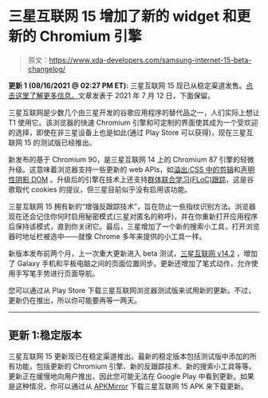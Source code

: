 # 三星互联网 15 增加了新的 widget 和更新的 Chromium 引擎

> 原文：<https://www.xda-developers.com/samsung-internet-15-beta-changelog/>

**更新 1 (08/16/2021 @ 02:27 PM ET):** 三星互联网 15 现已从稳定渠道发售。[点击这里了解更多信息。](#update1)文章发表于 2021 年 7 月 12 日，下面保留。

三星互联网是少数几个由三星开发的谷歌应用程序的替代品之一，人们实际上想让 T1 使用它。该浏览器的快速 Chromium 引擎和可定制的界面使其成为一个受欢迎的选择，即使在非三星设备上也是如此(通过 Play Store 可以获得)，现在三星互联网 15 的测试版已经推出。

新发布的基于 Chromium 90，是三星互联网 14 上的 Chromium 87 引擎的轻微升级。这意味着浏览器支持一些更新的 web APIs，如[溢出:CSS 中的剪辑](https://www.w3.org/TR/css-overflow-3/)和[声明性阴影 DOM](https://web.dev/declarative-shadow-dom/) 。升级后的引擎在技术上还支持[群体联合学习(FLoC)跟踪](https://www.xda-developers.com/how-to-opt-out-google-privacy-sandbox-floc-chrome/)，这是谷歌取代 cookies 的提议，但三星目前似乎没有启用该功能。

三星互联网 15 拥有新的“增强反跟踪技术”，旨在防止一些指纹识别方法。浏览器现在还会记住你何时启用秘密模式(三星对匿名的称呼)，并在你重新打开应用程序后保持该模式，直到你关闭它。最后，三星增加了一个新的搜索小工具，打开浏览器时地址栏被选中——就像 Chrome 多年来提供的小工具一样。

新版本发布前两个月，上一次重大更新进入 beta 测试，[三星互联网 v14.2](https://www.xda-developers.com/samsung-internet-can-now-sync-page-positions-across-galaxy-devices/) ，增加了 Galaxy 手机和平板电脑之间的页面位置同步。更新还增加了笔式动作，允许使用手写笔手势进行页面导航。

您可以通过从 Play Store 下载三星互联网浏览器测试版来试用新的更新。不过，更新仍在推出，所以你可能要再等一两天。

* * *

## 更新 1:稳定版本

三星互联网 15 更新现已在稳定渠道推出。最新的稳定版本包括测试版中添加的所有功能，包括更新的 Chromium 引擎、新的反跟踪技术、新的搜索小工具等等。更新正在缓慢地向用户推出，因此您可能无法在 Google Play 中看到更新。如果是这种情况，你可以通过从 [APKMirror](https://www.apkmirror.com/apk/samsung-electronics-co-ltd/samsung-internet-for-android/samsung-internet-for-android-15-0-1-43-release/samsung-internet-browser-15-0-1-43-android-apk-download/) 下载三星互联网 15 APK 来下载更新。